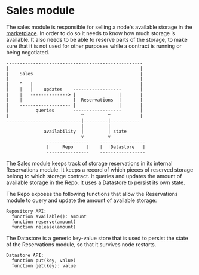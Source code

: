Sales module
============

The sales module is responsible for selling a node's available storage in the
[marketplace](./marketplace.md). In order to do so it needs to know how much
storage is available. It also needs to be able to reserve parts of the storage,
to make sure that it is not used for other purposes while a contract is running
or being negotiated.

    ---------------------------------------------------
    |                                                 |
    |    Sales                                        |
    |                                                 |
    |    ^   |                                        |
    |    |   |    updates    ------------------       |
    |    |   --------------> |                |       |
    |    |                   |  Reservations  |       |
    |    ------------------- |                |       |
    |          queries       ------------------       |
    |                           ^         ^           |
    ----------------------------|---------|-----------
                                |         |
                  availability  |         | state
                                v         v
                   ----------------    -----------------
                   |     Repo     |    |   Datastore   |
                   ----------------    -----------------

The Sales module keeps track of storage reservations in its internal
Reservations module. It keeps a record of which pieces of reserved storage
belong to which storage contract. It queries and updates the amount of available
storage in the Repo. It uses a Datastore to persist its own state.

The Repo exposes the following functions that allow the Reservations module to
query and update the amount of available storage:

    Repository API:
      function available(): amount
      function reserve(amount)
      function release(amount)

The Datastore is a generic key-value store that is used to persist the state of
the Reservations module, so that it survives node restarts.

    Datastore API:
      function put(key, value)
      function get(key): value
